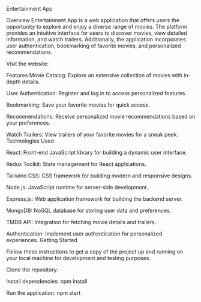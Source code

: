 Entertainment App

Overview
Entertainment App is a web application that offers users the opportunity to explore and enjoy a diverse range of movies. The platform provides an intuitive interface for users to discover movies, view detailed information, and watch trailers. Additionally, the application incorporates user authentication, bookmarking of favorite movies, and personalized recommendations.

Visit the website:



Features
Movie Catalog: Explore an extensive collection of movies with in-depth details.

User Authentication: Register and log in to access personalized features.

Bookmarking: Save your favorite movies for quick access.

Recommendations: Receive personalized movie recommendations based on your preferences.

Watch Trailers: View trailers of your favorite movies for a sneak peek.
Technologies Used

React: Front-end JavaScript library for building a dynamic user interface.

Redux Toolkit: State management for React applications.

Tailwind CSS: CSS framework for building modern and responsive designs.

Node.js: JavaScript runtime for server-side development.

Express.js: Web application framework for building the backend server.

MongoDB: NoSQL database for storing user data and preferences.

TMDB API: Integration for fetching movie details and trailers.

Authentication: Implement user authentication for personalized experiences.
Getting Started

Follow these instructions to get a copy of the project up and running on your local machine for development and testing purposes.

Clone the repository:

Install dependencies:
npm install

Run the application:
npm start